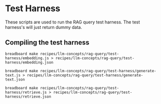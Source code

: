 # Test Harness

These scripts are used to run the RAG query test harness. The test harness's will just return dummy data.

## Compiling the test harness

`breadboard make recipes/llm-concepts/rag-query/test-harness/embedding.js > recipes/llm-concepts/rag-query/test-harness/embedding.json`

`breadboard make recipes/llm-concepts/rag-query/test-harness/generate-text.js > recipes/llm-concepts/rag-query/test-harness/generate-text.json`

`breadboard make recipes/llm-concepts/rag-query/test-harness/retrieve.js > recipes/llm-concepts/rag-query/test-harness/retrieve.json`
